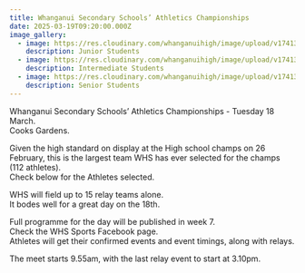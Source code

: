 ```yaml
---
title: Whanganui Secondary Schools’ Athletics Championships
date: 2025-03-19T09:20:00.000Z
image_gallery:
  - image: https://res.cloudinary.com/whanganuihigh/image/upload/v1741301281/Sports/Juniors.jpg
    description: Junior Students
  - image: https://res.cloudinary.com/whanganuihigh/image/upload/v1741301290/Sports/Intermediate.jpg
    description: Intermediate Students
  - image: https://res.cloudinary.com/whanganuihigh/image/upload/v1741301296/Sports/Senior.jpg
    description: Senior Students
---
```

Whanganui Secondary Schools’ Athletics Championships - Tuesday 18 March.  
Cooks Gardens.  

Given the high standard on display at the High school champs on 26 February, this is the largest team WHS has ever selected for the champs (112 athletes).  
Check below for the Athletes selected.  

WHS will field up to 15 relay teams alone.  
It bodes well for a great day on the 18th.  

Full programme for the day will be published in week 7.  
Check the WHS Sports Facebook page.  
Athletes will get their confirmed events and event timings, along with relays.  

The meet starts 9.55am, with the last relay event to start at 3.10pm.


